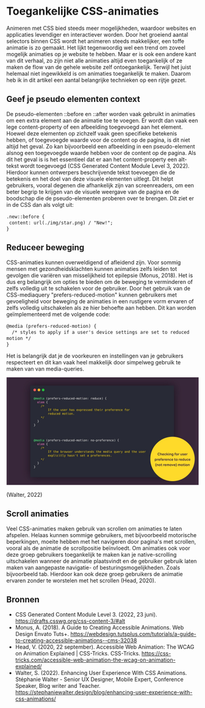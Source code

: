 # Toegankelijke CSS-animaties

Animeren met CSS bied steeds meer mogelijkheden, waardoor websites en applicaties levendiger en interactiever worden. Door het groeiend aantal selectors binnen CSS wordt het animeren steeds makkelijker, een toffe animatie is zo gemaakt. Het lijkt tegenwoordig wel een trend om zoveel mogelijk animaties op je website te hebben. Maar er is ook een andere kant van dit verhaal, zo zijn niet alle animaties altijd even toegankelijk of ze maken de flow van de gehele website zelf ontoegankelijk. Terwijl het juist helemaal niet ingewikkeld is om animaties toegankelijk te maken. Daarom heb ik in dit artikel een aantal belangrijke technieken op een rijtje gezet.

## Geef je pseudo elementen context

De pseudo-elementen ::before en ::after worden vaak gebruikt in animaties om een extra element aan de animatie toe te voegen. Er wordt dan vaak een lege content-property of een afbeelding toegevoegd aan het element. Hoewel deze elementen op zichzelf vaak geen specifieke betekenis hebben, of toegevoegde waarde voor de content op de pagina, is dit niet altijd het geval. Zo kan bijvoorbeeld een afbeelding in een pseudo-element alsnog een toegevoegde waarde hebben voor de content op de pagina. Als dit het geval is is het essentieel dat er aan het content-property een alt-tekst wordt toegevoegd (CSS Generated Content Module Level 3, 2022). Hierdoor kunnen ontwerpers beschrijvende tekst toevoegen die de betekenis en het doel van deze visuele elementen uitlegt. Dit helpt gebruikers, vooral degenen die afhankelijk zijn van screenreaders, om een beter begrip te krijgen van de visuele weergave van de pagina en de boodschap die de pseudo-elementen proberen over te brengen. Dit ziet er in de CSS dan als volgt uit:

```
.new::before {
 content: url(./img/star.png) / "New!";
}
```

## Reduceer beweging

CSS-animaties kunnen overweldigend of afleidend zijn. Voor sommig mensen met gezondheidsklachten kunnen animaties zelfs leiden tot gevolgen die variëren van misselijkheid tot epilepsie (Monus, 2018). Het is dus erg belangrijk om opties te bieden om de beweging te verminderen of zelfs volledig uit te schakelen voor de gebruiker. Door het gebruik van de CSS-mediaquery "prefers-reduced-motion" kunnen gebruikers met gevoeligheid voor beweging de animaties in een rustigere vorm ervaren of zelfs volledig uitschakelen als ze hier behoefte aan hebben. Dit kan worden geïmplementeerd met de volgende code:

```
@media (prefers-reduced-motion) {
  /* styles to apply if a user's device settings are set to reduced motion */
}
```

Het is belangrijk dat je de voorkeuren en instellingen van je gebruikers respecteert en dit kan vaak heel makkelijk door simpelweg gebruik te maken van van media-queries.

<p align="center">
	<img src="./images/prefers-reduced-motion.jpg" alt="reducing motion not deleting it">
</p>
(Walter, 2022)

## Scroll animaties

Veel CSS-animaties maken gebruik van scrollen om animaties te laten afspelen. Helaas kunnen sommige gebruikers, met bijvoorbeeld motorische beperkingen, moeite hebben met het navigeren door pagina's met scrollen, vooral als de animatie de scrollpositie beïnvloedt. Om animaties ook voor deze groep gebruikers toegankelijk te maken kan je native-scrolling uitschakelen wanneer de animatie plaatsvindt en de gebruiker gebruik laten maken van aangepaste navigatie- of besturingsmogelijkheden. Zoals bijvoorbeeld tab.  Hierdoor kan ook deze groep gebruikers de animatie ervaren zonder te worstelen met het scrollen (Head, 2020).

## Bronnen

- CSS Generated Content Module Level 3. (2022, 23 juni). https://drafts.csswg.org/css-content-3/#alt
- Monus, A. (2018). A Guide to Creating Accessible Animations. Web Design Envato Tuts+. https://webdesign.tutsplus.com/tutorials/a-guide-to-creating-accessible-animations--cms-32038
- Head, V. (2020, 22 september). Accessible Web Animation: The WCAG on Animation Explained | CSS-Tricks. CSS-Tricks. https://css-tricks.com/accessible-web-animation-the-wcag-on-animation-explained/
- Walter, S. (2022). Enhancing User Experience With CSS Animations. Stéphanie Walter - Senior UX Designer, Mobile Expert, Conference Speaker, Blog writer and Teacher. https://stephaniewalter.design/blog/enhancing-user-experience-with-css-animations/
